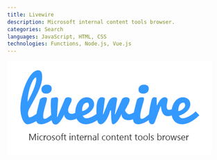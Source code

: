 ```yaml
---
title: Livewire
description: Microsoft internal content tools browser.
categories: Search
languages: JavaScript, HTML, CSS
technologies: Functions, Node.js, Vue.js
---
```


![Livewire: Microsoft internal content tools browser](./livewire-logo.png)



